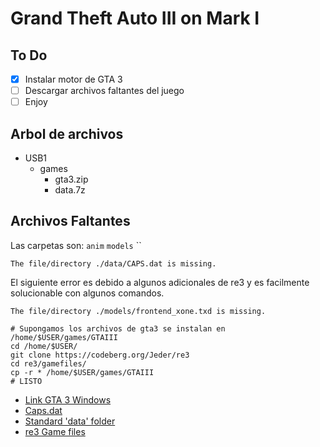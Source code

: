 # Grand Theft Auto III on Mark I

## To Do

- [x] Instalar motor de GTA 3
- [ ] Descargar archivos faltantes del juego
- [ ] Enjoy

## Arbol de archivos

- USB1
    - games
        - gta3.zip
        - data.7z

## Archivos Faltantes

Las carpetas son: `anim` `models` ``

```The file/directory ./data/CAPS.dat is missing.```


El siguiente error es debido a algunos adicionales de re3 y es facilmente solucionable con algunos comandos.

```The file/directory ./models/frontend_xone.txd is missing.```

```
# Supongamos los archivos de gta3 se instalan en /home/$USER/games/GTAIII
cd /home/$USER/
git clone https://codeberg.org/Jeder/re3
cd re3/gamefiles/
cp -r * /home/$USER/games/GTAIII
# LISTO
```


- [Link GTA 3 Windows](https://www.gratispaste.com/?v=7945)
- [Caps.dat](https://gtamods.com/wiki/CAPS.DAT)
- [Standard 'data' folder](https://libertycity.net/files/gta-3/64539-standartnaja-papka-data.html)
- [re3 Game files](https://codeberg.org/Jeder/re3/src/branch/master/gamefiles)

